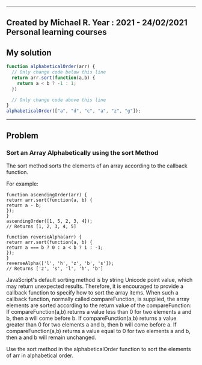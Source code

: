 ------
Created by Michael R. Year : 2021 - 24/02/2021 Personal learning courses
------
## My solution

```javascript
function alphabeticalOrder(arr) {
  // Only change code below this line
  return arr.sort(function(a,b) {
    return a < b ? -1 : 1;
  })

  // Only change code above this line
}
alphabeticalOrder(["a", "d", "c", "a", "z", "g"]);
```
---

## Problem
### Sort an Array Alphabetically using the sort Method
The sort method sorts the elements of an array according to the callback function.

For example:
```
function ascendingOrder(arr) {
return arr.sort(function(a, b) {
return a - b;
});
}
ascendingOrder([1, 5, 2, 3, 4]);
// Returns [1, 2, 3, 4, 5]

function reverseAlpha(arr) {
return arr.sort(function(a, b) {
return a === b ? 0 : a < b ? 1 : -1;
});
}
reverseAlpha(['l', 'h', 'z', 'b', 's']);
// Returns ['z', 's', 'l', 'h', 'b']
```
JavaScript's default sorting method is by string Unicode point value, which may return unexpected results. Therefore, it is encouraged to provide a callback function to specify how to sort the array items. When such a callback function, normally called compareFunction, is supplied, the array elements are sorted according to the return value of the compareFunction: If compareFunction(a,b) returns a value less than 0 for two elements a and b, then a will come before b. If compareFunction(a,b) returns a value greater than 0 for two elements a and b, then b will come before a. If compareFunction(a,b) returns a value equal to 0 for two elements a and b, then a and b will remain unchanged.

Use the sort method in the alphabeticalOrder function to sort the elements of arr in alphabetical order.

